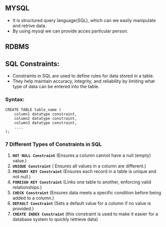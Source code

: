 ## MYSQL

* It is structured query language(SQL), which can we easily manipulate and retrive data.
* By using mysql we can provide acces particular person.

## RDBMS

## SQL Constraints:

* Constraints in SQL are used to define rules for data stored in a table. 
* They help maintain accuracy, integrity, and reliability by limiting what type of data can be entered into the table. 

### Syntax:

```
CREATE TABLE table_name (
    column1 datatype constraint,
    column2 datatype constraint,
    column3 datatype constraint,
    ....
);
```

### 7 Different Types of Constraints in SQL

1) **`NOT NULL Constraint`**  (Ensures a column cannot have a null (empty) value.)
2) **`UNIQUE Constraint`** ( Ensures all values in a column are different.)
3) **`PRIMARY KEY Constraint`** (Ensures each record in a table is unique and not null.)
4) **`FOREIGN KEY Constraint`** (Links one table to another, enforcing valid relationships.)
5) **`CHECK Constraint`** (Ensures data meets a specific condition before being added to a column.)
6) **`DEFAULT Constraint`** (Sets a default value for a column if no value is provided.)
7) **`CREATE INDEX Constraint`**  (this constraint is used to make it easier for a database system to quickly retrieve data)
